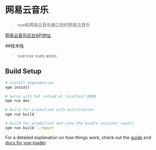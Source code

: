 # 网易云音乐

> vue和网易云音乐接口仿的网易云音乐

 [网易云音乐后台API地址](https://binaryify.github.io/NeteaseCloudMusicApi/#/) 

##技术栈
> vue
> vux
> vuex
> axios

## Build Setup

``` bash
# install dependencies
npm install

# serve with hot reload at localhost:8080
npm run dev

# build for production with minification
npm run build

# build for production and view the bundle analyzer report
npm run build --report
```

For a detailed explanation on how things work, check out the [guide](http://vuejs-templates.github.io/webpack/) and [docs for vue-loader](http://vuejs.github.io/vue-loader).

